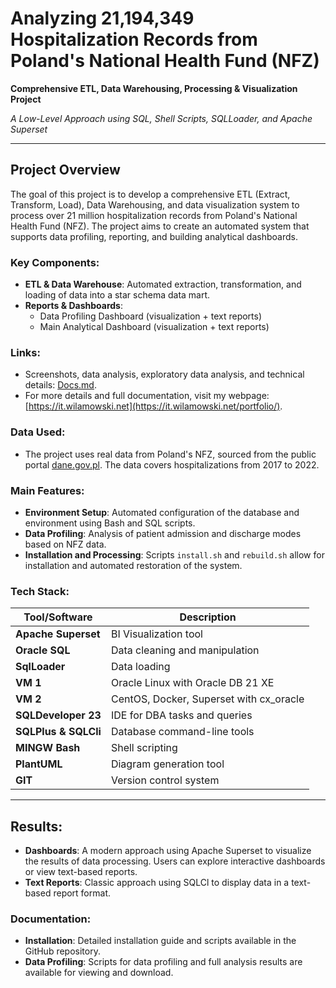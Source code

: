 
# Analyzing 21,194,349 Hospitalization Records from Poland's National Health Fund (NFZ)
**Comprehensive ETL, Data Warehousing, Processing & Visualization Project**

_A Low-Level Approach using SQL, Shell Scripts, SQLLoader, and Apache Superset_

---

## Project Overview
The goal of this project is to develop a comprehensive ETL (Extract, Transform, Load), Data Warehousing, and data visualization system to process over 21 million hospitalization records from Poland's National Health Fund (NFZ). The project aims to create an automated system that supports data profiling, reporting, and building analytical dashboards.

### Key Components:
- **ETL & Data Warehouse**: Automated extraction, transformation, and loading of data into a star schema data mart.
- **Reports & Dashboards**:
  - Data Profiling Dashboard (visualization + text reports)
  - Main Analytical Dashboard (visualization + text reports)

### Links:
- Screenshots, data analysis, exploratory data analysis, and technical details: [Docs.md](docs.md).
- For more details and full documentation, visit my webpage: [https://it.wilamowski.net](https://it.wilamowski.net/portfolio/).

### Data Used:
- The project uses real data from Poland's NFZ, sourced from the public portal [dane.gov.pl](https://dane.gov.pl). The data covers hospitalizations from 2017 to 2022.

### Main Features:
- **Environment Setup**: Automated configuration of the database and environment using Bash and SQL scripts.
- **Data Profiling**: Analysis of patient admission and discharge modes based on NFZ data.
- **Installation and Processing**: Scripts `install.sh` and `rebuild.sh` allow for installation and automated restoration of the system.

### Tech Stack:
| Tool/Software           | Description                                  |
|-------------------------|----------------------------------------------|
| **Apache Superset**      | BI Visualization tool                        |
| **Oracle SQL**           | Data cleaning and manipulation               |
| **SqlLoader**            | Data loading                                 |
| **VM 1**                 | Oracle Linux with Oracle DB 21 XE            |
| **VM 2**                 | CentOS, Docker, Superset with cx_oracle      |
| **SQLDeveloper 23**      | IDE for DBA tasks and queries                |
| **SQLPlus & SQLCli**     | Database command-line tools                  |
| **MINGW Bash**           | Shell scripting                              |
| **PlantUML**             | Diagram generation tool                      |
| **GIT**                  | Version control system                       |

---

## Results:
- **Dashboards**: A modern approach using Apache Superset to visualize the results of data processing. Users can explore interactive dashboards or view text-based reports.
- **Text Reports**: Classic approach using SQLCl to display data in a text-based report format.

### Documentation:
- **Installation**: Detailed installation guide and scripts available in the GitHub repository.
- **Data Profiling**: Scripts for data profiling and full analysis results are available for viewing and download.

